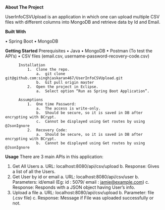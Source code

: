 **About The Project**

UserInfoCSVUpload is an application in which one can upload multiple CSV files with different columns into MongoDB and retrieve data by Id and Email.

**Built With**

•	Spring Boot
•	MongoDB

**Getting Started**
        Prerequisites
              •	Java
              •	MongoDB
              •	Postman (To test the API’s)
              •	CSV files (email.csv, username-password-recovery-code.csv)  
 
          Installation
              1.  Clone the repo.
                  a.  git clone git@github.com:singhjaskaran467/UserInfoCSVUpload.git
                  b.  Git pull origin master 
              2.  Open the project in Eclipse.
                  a.  Select option “Run as Spring Boot Application”.

          Assumptions
              1.  One time Password: 
                  a.  The access is write-only.
                  b.  Should be secure, so it is saved in DB after encrypting with BCrypt.
                  c.  Cannot be displayed using Get routes by using @JsonIgnore
              2.  Recovery Code:
                  a.  Should be secure, so it is saved in DB after encrypting with BCrypt.
                  b.  Cannot be displayed using Get routes by using @JsonIgnore
**Usage**
There are 3 main APIs in this application:

1.  Get All Users
    a.	URL: localhost:8080/api/csv/upload
    b.	Response: Gives a list of all the Users.
2.  Get User by id or email
    a.	URL: localhost:8080/api/csv/user
    b.	Parameters: id/email (Eg: id : 5079/ email : jamie@example.com)
    c.	Response: Responds with a JSON object having User’s info.
3.  Upload a file
    a.	URL: localhost:8080/api/csv/upload
    b.	Parameter: file (.csv file)
    c.	Response: Message if File was uploaded successfully or not.



